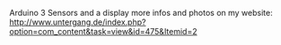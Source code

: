 Arduino 3 Sensors  and a display
more infos and photos on my website:
http://www.untergang.de/index.php?option=com_content&task=view&id=475&Itemid=2
